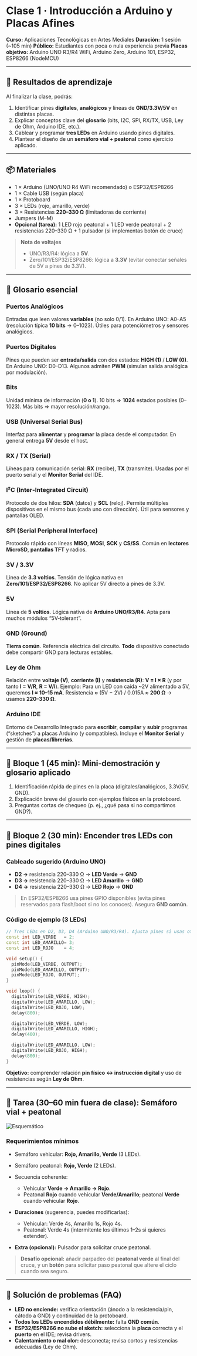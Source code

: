 # Clase 1 · Introducción a Arduino y Placas Afines

**Curso:** Aplicaciones Tecnológicas en Artes Mediales
**Duración:** 1 sesión (~105 min)
**Público:** Estudiantes con poca o nula experiencia previa
**Placas objetivo:** Arduino UNO R3/R4 WiFi, Arduino Zero, Arduino 101, ESP32, ESP8266 (NodeMCU)

---

## 🎯 Resultados de aprendizaje

Al finalizar la clase, podrás:

1. Identificar pines **digitales**, **analógicos** y líneas de **GND/3.3V/5V** en distintas placas.
2. Explicar conceptos clave del **glosario** (bits, I2C, SPI, RX/TX, USB, Ley de Ohm, Arduino IDE, etc.).
3. Cablear y programar **tres LEDs** en Arduino usando pines digitales.
4. Plantear el diseño de un **semáforo vial + peatonal** como ejercicio aplicado.

---

## 📦 Materiales

* 1 × Arduino (UNO/UNO R4 WiFi recomendado) o ESP32/ESP8266
* 1 × Cable USB (según placa)
* 1 × Protoboard
* 3 × LEDs (rojo, amarillo, verde)
* 3 × Resistencias **220–330 Ω** (limitadoras de corriente)
* Jumpers (M–M)
* **Opcional (tarea):** 1 LED rojo peatonal + 1 LED verde peatonal + 2 resistencias 220–330 Ω + 1 pulsador (si implementas botón de cruce)

> **Nota de voltajes**
>
> * UNO/R3/R4: lógica a **5V**.
> * Zero/101/ESP32/ESP8266: lógica a **3.3V** (evitar conectar señales de 5V a pines de 3.3V).

---

## 🧠 Glosario esencial

### Puertos Analógicos

Entradas que leen valores **variables** (no solo 0/1). En Arduino UNO: A0–A5 (resolución típica **10 bits** → 0–1023). Útiles para potenciómetros y sensores analógicos.

### Puertos Digitales

Pines que pueden ser **entrada/salida** con dos estados: **HIGH (1)** / **LOW (0)**. En Arduino UNO: D0–D13. Algunos admiten **PWM** (simulan salida analógica por modulación).

### Bits

Unidad mínima de información (**0 o 1**). 10 bits ⇒ **1024** estados posibles (0–1023). Más bits ⇒ mayor resolución/rango.

### USB (Universal Serial Bus)

Interfaz para **alimentar** y **programar** la placa desde el computador. En general entrega **5V** desde el host.

### RX / TX (Serial)

Líneas para comunicación serial: **RX** (recibe), **TX** (transmite). Usadas por el puerto serial y el **Monitor Serial** del IDE.

### I²C (Inter‑Integrated Circuit)

Protocolo de dos hilos: **SDA** (datos) y **SCL** (reloj). Permite múltiples dispositivos en el mismo bus (cada uno con dirección). Útil para sensores y pantallas OLED.

### SPI (Serial Peripheral Interface)

Protocolo rápido con líneas **MISO**, **MOSI**, **SCK** y **CS/SS**. Común en **lectores MicroSD**, **pantallas TFT** y radios.

### 3V / 3.3V

Linea de **3.3 voltios**. Tensión de lógica nativa en **Zero/101/ESP32/ESP8266**. No aplicar 5V directo a pines de 3.3V.

### 5V

Linea de **5 voltios**. Lógica nativa de **Arduino UNO/R3/R4**. Apta para muchos módulos “5V‑tolerant”.

### GND (Ground)

**Tierra común**. Referencia eléctrica del circuito. **Todo** dispositivo conectado debe compartir GND para lecturas estables.

### Ley de Ohm

Relación entre **voltaje (V)**, **corriente (I)** y **resistencia (R)**:
**V = I × R** (y por tanto **I = V/R**, **R = V/I**).
Ejemplo: Para un LED con caída ~2V alimentado a 5V, queremos **I ≈ 10–15 mA**. Resistencia ≈ (5V − 2V) / 0.015A ≈ **200 Ω** → usamos **220–330 Ω**.

### Arduino IDE

Entorno de Desarrollo Integrado para **escribir**, **compilar** y **subir** programas (“sketches”) a placas Arduino (y compatibles). Incluye el **Monitor Serial** y gestión de **placas/librerías**.

---

## 🧪 Bloque 1 (45 min): Mini‑demostración y glosario aplicado

1. Identificación rápida de pines en la placa (digitales/analógicos, 3.3V/5V, GND).
2. Explicación breve del glosario con ejemplos físicos en la protoboard.
3. Preguntas cortas de chequeo (p. ej., ¿qué pasa si no compartimos GND?).

---

## 🔧 Bloque 2 (30 min): Encender **tres LEDs** con pines digitales

### Cableado sugerido (Arduino UNO)

* **D2 →** resistencia 220–330 Ω → **LED Verde** → **GND**
* **D3 →** resistencia 220–330 Ω → **LED Amarillo** → **GND**
* **D4 →** resistencia 220–330 Ω → **LED Rojo** → **GND**

> En ESP32/ESP8266 usa pines GPIO disponibles (evita pines reservados para flash/boot si no los conoces). Asegura **GND común**.

### Código de ejemplo (3 LEDs)

```cpp
// Tres LEDs en D2, D3, D4 (Arduino UNO/R3/R4). Ajusta pines si usas otra placa.
const int LED_VERDE   = 2;
const int LED_AMARILLO= 3;
const int LED_ROJO    = 4;

void setup() {
  pinMode(LED_VERDE, OUTPUT);
  pinMode(LED_AMARILLO, OUTPUT);
  pinMode(LED_ROJO, OUTPUT);
}

void loop() {
  digitalWrite(LED_VERDE, HIGH);
  digitalWrite(LED_AMARILLO, LOW);
  digitalWrite(LED_ROJO, LOW);
  delay(800);

  digitalWrite(LED_VERDE, LOW);
  digitalWrite(LED_AMARILLO, HIGH);
  delay(400);

  digitalWrite(LED_AMARILLO, LOW);
  digitalWrite(LED_ROJO, HIGH);
  delay(800);
}
```

**Objetivo:** comprender relación **pin físico ↔ instrucción digital** y uso de resistencias según **Ley de Ohm**.

---

## 🧭 Tarea (30–60 min fuera de clase): Semáforo **vial + peatonal**

![Esquemático](semaforo.png)

### Requerimientos mínimos

* Semáforo vehicular: **Rojo, Amarillo, Verde** (3 LEDs).
* Semáforo peatonal: **Rojo, Verde** (2 LEDs).
* Secuencia coherente:

  * Vehicular **Verde → Amarillo → Rojo**.
  * Peatonal **Rojo** cuando vehicular **Verde/Amarillo**; peatonal **Verde** cuando vehicular **Rojo**.
* **Duraciones** (sugerencia, puedes modificarlas):

  * Vehicular: Verde 4s, Amarillo 1s, Rojo 4s.
  * Peatonal: Verde 4s (intermitente los últimos 1–2s si quieres extender).
* **Extra (opcional):** Pulsador para solicitar cruce peatonal.

> **Desafío opcional:** añadir parpadeo del **peatonal verde** al final del cruce, y un **botón** para solicitar paso peatonal que altere el ciclo cuando sea seguro.

---

## 🧰 Solución de problemas (FAQ)

* **LED no enciende:** verifica orientación (ánodo a la resistencia/pin, cátodo a GND) y continuidad de la protoboard.
* **Todos los LEDs encendidos débilmente:** falta **GND común**.
* **ESP32/ESP8266 no sube el sketch:** selecciona la **placa** correcta y el **puerto** en el IDE; revisa drivers.
* **Calentamiento o mal olor:** desconecta; revisa cortos y resistencias adecuadas (Ley de Ohm).
